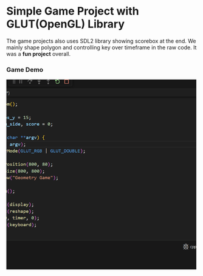# Simple Game Project with GLUT(OpenGL) Library  

The game projects also uses SDL2 library showing scorebox at the end. We mainly shape polygon and controlling key over timeframe in the raw code. It was a **fun project** overall.  

### Game Demo 

<img src="media/demo.gif" alt="GIF File of Game Demo" width="500" height="500" style="object-fit: cover; object-position: top;" />

